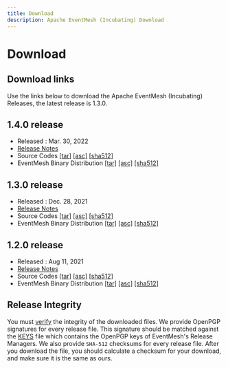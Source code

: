 ```yaml
---
title: Download
description: Apache EventMesh (Incubating) Download
---
```


# Download

## Download links

Use the links below to download the Apache EventMesh (Incubating) Releases, the latest release is 1.3.0.

## 1.4.0 release

- Released : Mar. 30, 2022
- [Release Notes](https://eventmesh.apache.org/events/release-notes/v1.4.0)
- Source Codes [[tar]](https://www.apache.org/dyn/closer.lua/incubator/eventmesh/1.4.0-incubating/apache-eventmesh-1.4.0-incubating-source.tar.gz) [[asc]](https://downloads.apache.org/incubator/eventmesh/1.4.0-incubating/apache-eventmesh-1.4.0-incubating-source.tar.gz.asc) [[sha512]](https://downloads.apache.org/incubator/eventmesh/1.4.0-incubating/apache-eventmesh-1.4.0-incubating-source.tar.gz.sha512)
- EventMesh Binary Distribution [[tar]](https://www.apache.org/dyn/closer.lua/incubator/eventmesh/1.4.0-incubating/apache-eventmesh-1.4.0-incubating-bin.tar.gz) [[asc]](https://downloads.apache.org/incubator/eventmesh/1.4.0-incubating/apache-eventmesh-1.4.0-incubating-bin.tar.gz.asc) [[sha512]](https://downloads.apache.org/incubator/eventmesh/1.4.0-incubating/apache-eventmesh-1.4.0-incubating-bin.tar.gz.sha512)

## 1.3.0 release

- Released : Dec. 28, 2021
- [Release Notes](https://eventmesh.apache.org/events/release-notes/v1.3.0)
- Source Codes [[tar]](https://www.apache.org/dyn/closer.lua/incubator/eventmesh/1.3.0-incubating/apache-eventmesh-1.3.0-incubating-source.tar.gz) [[asc]](https://downloads.apache.org/incubator/eventmesh/1.3.0-incubating/apache-eventmesh-1.3.0-incubating-source.tar.gz.asc) [[sha512]](https://downloads.apache.org/incubator/eventmesh/1.3.0-incubating/apache-eventmesh-1.3.0-incubating-source.tar.gz.sha512)
- EventMesh Binary Distribution [[tar]](https://www.apache.org/dyn/closer.lua/incubator/eventmesh/1.3.0-incubating/apache-eventmesh-1.3.0-incubating-bin.tar.gz) [[asc]](https://downloads.apache.org/incubator/eventmesh/1.3.0-incubating/apache-eventmesh-1.3.0-incubating-bin.tar.gz.asc) [[sha512]](https://downloads.apache.org/incubator/eventmesh/1.3.0-incubating/apache-eventmesh-1.3.0-incubating-bin.tar.gz.sha512)

## 1.2.0 release

- Released : Aug 11, 2021
- [Release Notes](https://eventmesh.apache.org/events/release-notes/v1.2.0) 
- Source Codes [[tar]](https://www.apache.org/dyn/closer.lua/incubator/eventmesh/1.2.0-incubating/apache-eventmesh-1.2.0-incubating-source.tar.gz) [[asc]](https://downloads.apache.org/incubator/eventmesh/1.2.0-incubating/apache-eventmesh-1.2.0-incubating-source.tar.gz.asc) [[sha512]](https://downloads.apache.org/incubator/eventmesh/1.2.0-incubating/apache-eventmesh-1.2.0-incubating-source.tar.gz.sha512)
- EventMesh Binary Distribution [[tar]](https://www.apache.org/dyn/closer.lua/incubator/eventmesh/1.2.0-incubating/apache-eventmesh-1.2.0-incubating-bin.tar.gz) [[asc]](https://downloads.apache.org/incubator/eventmesh/1.2.0-incubating/apache-eventmesh-1.2.0-incubating-bin.tar.gz.asc) [[sha512]](https://downloads.apache.org/incubator/eventmesh/1.2.0-incubating/apache-eventmesh-1.2.0-incubating-bin.tar.gz.sha512)

## Release Integrity

You must [verify](https://www.apache.org/info/verification.html) the integrity of the downloaded files. We provide OpenPGP signatures for every release file. This signature should be matched against the [KEYS](https://downloads.apache.org/incubator/eventmesh/KEYS) file which contains the OpenPGP keys of EventMesh's Release Managers. We also provide `SHA-512` checksums for every release file. After you download the file, you should calculate a checksum for your download, and make sure it is the same as ours.

